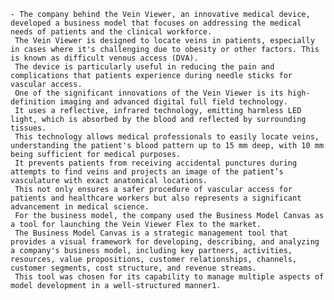 	- The company behind the Vein Viewer, an innovative medical device, developed a business model that focuses on addressing the medical needs of patients and the clinical workforce.
	 The Vein Viewer is designed to locate veins in patients, especially in cases where it's challenging due to obesity or other factors. This is known as difficult venous access (DVA).
	 The device is particularly useful in reducing the pain and complications that patients experience during needle sticks for vascular access.
	 One of the significant innovations of the Vein Viewer is its high-definition imaging and advanced digital full field technology.
	 It uses a reflective, infrared technology, emitting harmless LED light, which is absorbed by the blood and reflected by surrounding tissues.
	 This technology allows medical professionals to easily locate veins, understanding the patient's blood pattern up to 15 mm deep, with 10 mm being sufficient for medical purposes.
	 It prevents patients from receiving accidental punctures during attempts to find veins and projects an image of the patient’s vasculature with exact anatomical locations.
	 This not only ensures a safer procedure of vascular access for patients and healthcare workers but also represents a significant advancement in medical science.
	 For the business model, the company used the Business Model Canvas as a tool for launching the Vein Viewer Flex to the market.
	 The Business Model Canvas is a strategic management tool that provides a visual framework for developing, describing, and analyzing a company's business model, including key partners, activities, resources, value propositions, customer relationships, channels, customer segments, cost structure, and revenue streams.
	 This tool was chosen for its capability to manage multiple aspects of model development in a well-structured manner​1​.



